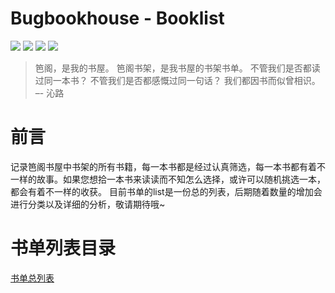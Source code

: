 # Bugbookhouse - Booklist
![](https://img.shields.io/badge/%E7%AC%86%E9%98%81%E4%B9%A6%E5%B1%8B-booklist-yellowgreen.svg)   ![](https://img.shields.io/github/watchers/bugbookhouse/booklist.svg)  ![](https://img.shields.io/github/stars/bugbookhouse/booklist.svg)  ![](https://img.shields.io/github/forks/bugbookhouse/booklist.svg)

> 笆阁，是我的书屋。
> 笆阁书架，是我书屋的书架书单。
> 不管我们是否都读过同一本书？
> 不管我们是否都感慨过同一句话？
> 我们都因书而似曾相识。
>              –- 沁路

# 前言
 记录笆阁书屋中书架的所有书籍，每一本书都是经过认真筛选，每一本书都有着不一样的故事。如果您想拾一本书来读读而不知怎么选择，或许可以随机挑选一本，都会有着不一样的收获。
 目前书单的list是一份总的列表，后期随着数量的增加会进行分类以及详细的分析，敬请期待哦~

# 书单列表目录
[书单总列表](https://github.com/bugbookhouse/booklist/blob/master/booklist.md)



